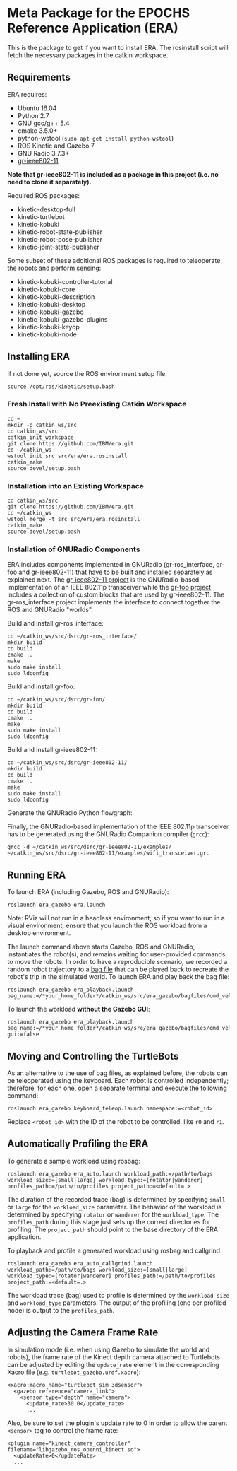 # Meta Package for the EPOCHS Reference Application (ERA)

This is the package to get if you want to install ERA. The rosinstall script will fetch the necessary packages in the catkin workspace.


## Requirements

ERA requires:
 - Ubuntu 16.04
 - Python 2.7
 - GNU gcc/g++ 5.4
 - cmake 3.5.0+
 - python-wstool (`sudo apt get install python-wstool`)
 - ROS Kinetic and Gazebo 7
 - GNU Radio 3.7.3+
 - <a href="https://github.com/bastibl/gr-ieee802-11" target="_blank">gr-ieee802-11</a>

**Note that gr-ieee802-11 is included as a package in this project (i.e. no need to clone it separately).**
 

Required ROS packages:
 - kinetic-desktop-full
 - kinetic-turtlebot
 - kinetic-kobuki
 - kinetic-robot-state-publisher
 - kinetic-robot-pose-publisher
 - kinetic-joint-state-publisher

Some subset of these additional ROS packages is required to teleoperate the robots and perform sensing:
 - kinetic-kobuki-controller-tutorial
 - kinetic-kobuki-core
 - kinetic-kobuki-description
 - kinetic-kobuki-desktop
 - kinetic-kobuki-gazebo
 - kinetic-kobuki-gazebo-plugins
 - kinetic-kobuki-keyop
 - kinetic-kobuki-node


## Installing ERA

If not done yet, source the ROS environment setup file:

```
source /opt/ros/kinetic/setup.bash
```

### Fresh Install with No Preexisting Catkin Workspace

```
cd ~
mkdir -p catkin_ws/src
cd catkin_ws/src
catkin_init_workspace
git clone https://github.com/IBM/era.git
cd ~/catkin_ws
wstool init src src/era/era.rosinstall
catkin_make
source devel/setup.bash
```

### Installation into an Existing Workspace

```
cd catkin_ws/src
git clone https://github.com/IBM/era.git
cd ~/catkin_ws
wstool merge -t src src/era/era.rosinstall
catkin_make
source devel/setup.bash
```

### Installation of GNURadio Components

ERA includes components implemented in GNURadio (gr-ros_interface, gr-foo and gr-ieee802-11) that have to be built and installed separately as explained next. The <a href="https://github.com/bastibl/gr-ieee802-11" target="_blank">gr-ieee802-11 project</a> is the GNURadio-based implementation of an IEEE 802.11p transceiver while the <a href="https://github.com/bastibl/gr-foo" target="_blank">gr-foo project</a> includes a collection of custom blocks that are used by gr-ieee802-11. The gr-ros_interface project implements the interface to connect together the ROS and GNURadio "worlds".

Build and install gr-ros_interface:

```
cd ~/catkin_ws/src/dsrc/gr-ros_interface/
mkdir build
cd build
cmake ..
make
sudo make install
sudo ldconfig
```

Build and install gr-foo:

```
cd ~/catkin_ws/src/dsrc/gr-foo/
mkdir build
cd build
cmake ..
make
sudo make install
sudo ldconfig
```

Build and install gr-ieee802-11:

```
cd ~/catkin_ws/src/dsrc/gr-ieee802-11/
mkdir build
cd build
cmake ..
make
sudo make install
sudo ldconfig
```

Generate the GNURadio Python flowgraph:

Finally, the GNURadio-based implementation of the IEEE 802.11p transceiver has to be generated using the GNURadio Companion compiler (`grcc`):

```
grcc -d ~/catkin_ws/src/dsrc/gr-ieee802-11/examples/ ~/catkin_ws/src/dsrc/gr-ieee802-11/examples/wifi_transceiver.grc
```


## Running ERA

To launch ERA (including Gazebo, ROS and GNURadio):

```
roslaunch era_gazebo era.launch
```
Note: RViz will not run in a headless environment, so if you want to run in a visual environment, ensure that you launch the ROS workload from a desktop environment.

The launch command above starts Gazebo, ROS and GNURadio, instantiates the robot(s), and remains waiting for user-provided commands to move the robots. In order to have a reproducible scenario, we recorded a random robot trajectory to a <a href="http://wiki.ros.org/Bags" target="_blank">bag file</a> that can be played back to recreate the robot's trip in the simulated world. To launch ERA and play back the bag file:

```
roslaunch era_gazebo era_playback.launch bag_name:=/*your_home_folder*/catkin_ws/src/era_gazebo/bagfiles/cmd_vel_r0.bag
```

To launch the workload **without the Gazebo GUI**:

```
roslaunch era_gazebo era_playback.launch bag_name:=/*your_home_folder*/catkin_ws/src/era_gazebo/bagfiles/cmd_vel_r0.bag gui:=false
```


## Moving and Controlling the TurtleBots

As an alternative to the use of bag files, as explained before, the robots can be teleoperated using the keyboard. Each robot is controlled independently; therefore, for each one, open a separate terminal and execute the following command:

```
roslaunch era_gazebo keyboard_teleop.launch namespace:=<robot_id>
```

Replace `<robot_id>` with the ID of the robot to be controlled, like `r0` and `r1`.


## Automatically Profiling the ERA

To generate a sample workload using rosbag:

```
roslaunch era_gazebo era_auto.launch workload_path:=/path/to/bags workload_size:=[small|large] workload_type:=[rotator|wanderer] profiles_path:=/path/to/profiles project_path:=<default=.>
```

The duration of the recorded trace (bag) is determined by specifying `small` or `large` for the `workload_size` parameter. The behavior of the workload is determined by specifying `rotator` or `wanderer` for the `workload_type`. The `profiles_path` during this stage just sets up the correct directories for profiling. The `project_path` should point to the base directory of the ERA application.

To playback and profile a generated workload using rosbag and callgrind:

```
roslaunch era_gazebo era_auto_callgrind.launch workload_path:=/path/to/bags workload_size:=[small|large] workload_type:=[rotator|wanderer] profiles_path:=/path/to/profiles project_path:=<default=.>
```

The workload trace (bag) used to profile is determined by the `workload_size` and `workload_type` parameters. The output of the profiling (one per profiled node) is output to the `profiles_path`.


## Adjusting the Camera Frame Rate

In simulation mode (i.e. when using Gazebo to simulate the world and robots), the frame rate of the Kinect depth camera attached to Turtlebots can be adjusted by editing the `update_rate` element in the corresponding Xacro file (e.g. `turtlebot_gazebo.urdf.xacro`):

```
<xacro:macro name="turtlebot_sim_3dsensor">
  <gazebo reference="camera_link">  
    <sensor type="depth" name="camera">
      <update_rate>30.0</update_rate>
      ...
```

Also, be sure to set the plugin's update rate to 0 in order to allow the parent `<sensor>` tag to control the frame rate:

```
<plugin name="kinect_camera_controller" filename="libgazebo_ros_openni_kinect.so">
  <updateRate>0</updateRate>
  ...
```


